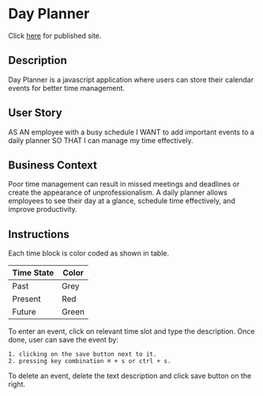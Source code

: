 # Day Planner

Click [here](https://cynwong.github.io/MonashBootcampWeek5/) for published site. 


## Description

Day Planner is a javascript application where users can store their calendar events for better time management.

## User Story

AS AN employee with a busy schedule
I WANT to add important events to a daily planner
SO THAT I can manage my time effectively.

## Business Context

Poor time management can result in missed meetings and deadlines or create the appearance of unprofessionalism. A daily planner allows employees to see their day at a glance, schedule time effectively, and improve productivity.

## Instructions

Each time block is color coded as shown in table.

Time State | Color
---| ---
Past | Grey
Present | Red
Future | Green

To enter an event, click on relevant time slot and type the description. Once done, user can save the event by:

    1. clicking on the save button next to it.
    2. pressing key combination ⌘ + s or ctrl + s.

To delete an event, delete the text description and click save button on the right.
